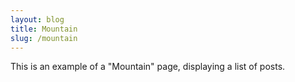 ```yaml
---
layout: blog
title: Mountain
slug: /mountain
---
```


This is an example of a "Mountain" page, displaying a list of posts.
<br />
